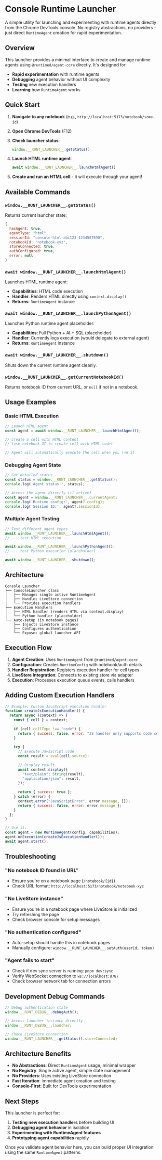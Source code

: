 # Console Runtime Launcher

A simple utility for launching and experimenting with runtime agents directly from the Chrome DevTools console. No registry abstractions, no providers - just direct `RuntimeAgent` creation for rapid experimentation.

## Overview

This launcher provides a minimal interface to create and manage runtime agents using `@runtimed/agent-core` directly. It's designed for:

- **Rapid experimentation** with runtime agents
- **Debugging** agent behavior without UI complexity  
- **Testing** new execution handlers
- **Learning** how `RuntimeAgent` works

## Quick Start

1. **Navigate to any notebook** (e.g., `http://localhost:5173/notebook/some-id`)

2. **Open Chrome DevTools** (F12)

3. **Check launcher status**:
   ```javascript
   window.__RUNT_LAUNCHER__.getStatus()
   ```

4. **Launch HTML runtime agent**:
   ```javascript
   await window.__RUNT_LAUNCHER__.launchHtmlAgent()
   ```

5. **Create and run an HTML cell** - it will execute through your agent!

## Available Commands

### `window.__RUNT_LAUNCHER__.getStatus()`
Returns current launcher state:
```javascript
{
  hasAgent: true,
  agentType: "html",
  sessionId: "console-html-abc123-1234567890",
  notebookId: "notebook-xyz", 
  storeConnected: true,
  authConfigured: true,
  error: null
}
```

### `await window.__RUNT_LAUNCHER__.launchHtmlAgent()`
Launches HTML runtime agent:
- **Capabilities**: HTML code execution
- **Handler**: Renders HTML directly using `context.display()`
- **Returns**: `RuntimeAgent` instance

### `await window.__RUNT_LAUNCHER__.launchPythonAgent()`  
Launches Python runtime agent placeholder:
- **Capabilities**: Full Python + AI + SQL (placeholder)
- **Handler**: Currently logs execution (would delegate to external agent)
- **Returns**: `RuntimeAgent` instance

### `await window.__RUNT_LAUNCHER__.shutdown()`
Shuts down the current runtime agent cleanly.

### `window.__RUNT_LAUNCHER__.getCurrentNotebookId()`
Returns notebook ID from current URL, or `null` if not in a notebook.

## Usage Examples

### Basic HTML Execution
```javascript
// Launch HTML agent
const agent = await window.__RUNT_LAUNCHER__.launchHtmlAgent();

// Create a cell with HTML content
// (use notebook UI to create cell with HTML code)

// Agent will automatically execute the cell when you run it
```

### Debugging Agent State  
```javascript
// Get detailed status
const status = window.__RUNT_LAUNCHER__.getStatus();
console.log('Agent status:', status);

// Access the agent directly (if active)
const agent = window.__RUNT_LAUNCHER__.currentAgent;
console.log('Runtime config:', agent?.config);
console.log('Session ID:', agent?.sessionId);
```

### Multiple Agent Testing
```javascript
// Test different agent types
await window.__RUNT_LAUNCHER__.launchHtmlAgent();
// ... test HTML execution ...

await window.__RUNT_LAUNCHER__.launchPythonAgent(); 
// ... test Python execution (placeholder) ...

await window.__RUNT_LAUNCHER__.shutdown();
```

## Architecture

```
Console Launcher
├── ConsoleLauncher class
│   ├── Manages single active RuntimeAgent
│   ├── Handles LiveStore connection
│   └── Provides execution handlers
├── Execution Handlers
│   ├── HTML handler (renders HTML via context.display)
│   └── Python handler (placeholder)  
└── Auto-setup (in notebook pages)
    ├── Injects LiveStore instance
    ├── Configures authentication
    └── Exposes global launcher API
```

## Execution Flow

1. **Agent Creation**: Uses `RuntimeAgent` from `@runtimed/agent-core`
2. **Configuration**: Creates `RuntimeConfig` with notebook/auth details
3. **Handler Registration**: Registers execution handler for cell types
4. **LiveStore Integration**: Connects to existing store via adapter
5. **Execution**: Processes execution queue events, calls handlers

## Adding Custom Execution Handlers

```javascript
// Example: Custom JavaScript execution handler
function createJsExecutionHandler() {
  return async (context) => {
    const { cell } = context;
    
    if (cell.cellType !== "code") {
      return { success: false, error: "JS handler only supports code cells" };
    }
    
    try {
      // Execute JavaScript code
      const result = eval(cell.source);
      
      // Display result
      await context.display({
        "text/plain": String(result),
        "application/json": result,
      });
      
      return { success: true };
    } catch (error) {
      context.error("JavaScriptError", error.message, []);
      return { success: false, error: error.message };
    }
  };
}

// Use it:
const agent = new RuntimeAgent(config, capabilities);
agent.onExecution(createJsExecutionHandler());
await agent.start();
```

## Troubleshooting

### "No notebook ID found in URL"
- Ensure you're on a notebook page (`/notebook/{id}`)
- Check URL format: `http://localhost:5173/notebook/notebook-xyz`

### "No LiveStore instance"  
- Ensure you're in a notebook page where LiveStore is initialized
- Try refreshing the page
- Check browser console for setup messages

### "No authentication configured"
- Auto-setup should handle this in notebook pages
- Manually configure: `window.__RUNT_LAUNCHER__.setAuth(userId, token)`

### "Agent fails to start"
- Check if dev sync server is running: `pnpm dev:sync`  
- Verify WebSocket connection to `ws://localhost:8787`
- Check browser network tab for connection errors

## Development Debug Commands

```javascript
// Debug authentication state
window.__RUNT_DEBUG__.debugAuth();

// Access launcher instance directly
window.__RUNT_DEBUG__.launcher;

// Check LiveStore connection
window.__RUNT_LAUNCHER__.getStatus().storeConnected;
```

## Architecture Benefits

- **No Abstractions**: Direct `RuntimeAgent` usage, minimal wrapper
- **No Registry**: Single active agent, simple state management  
- **No Providers**: Uses existing LiveStore connection
- **Fast Iteration**: Immediate agent creation and testing
- **Console-First**: Built for DevTools experimentation

## Next Steps

This launcher is perfect for:

1. **Testing new execution handlers** before building UI
2. **Debugging agent behavior** in isolation
3. **Experimenting with RuntimeAgent features** 
4. **Prototyping agent capabilities** rapidly

Once you validate agent behavior here, you can build proper UI integration using the same `RuntimeAgent` patterns.